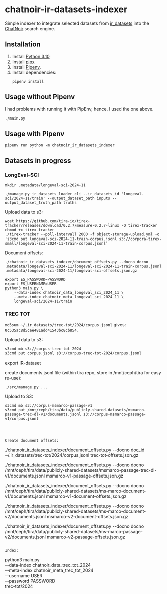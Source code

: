 # chatnoir-ir-datasets-indexer

Simple indexer to integrate selected datasets from [ir_datasets](https://ir-datasets.com) into the [ChatNoir](https://chatnoir.eu) search engine.

## Installation

1. Install [Python 3.10](https://python.org/downloads/)
2. Install [pipx](https://pipxproject.github.io/pipx/installation/#install-pipx)
3. Install [Pipenv](https://pipenv.pypa.io/en/latest/install/#isolated-installation-of-pipenv-with-pipx).
4. Install dependencies:
    ```shell
    pipenv install
    ```

## Usage without Pipenv

I had problems with running it with PipEnv, hence, I used the one above.

```shell
./main.py
```

## Usage with Pipenv

```shell
pipenv run python -m chatnoir_ir_datasets_indexer
```

## Datasets in progress

### LongEval-SCI

```
mkdir .metadata/longeval-sci-2024-11
```

```
./manage.py ir_datasets_loader_cli --ir_datasets_id 'longeval-sci/2024-11/train' --output_dataset_path inputs --output_dataset_truth_path truths
```

Upload data to s3:
```
wget https://github.com/tira-io/tirex-tracker/releases/download/0.2.7/measure-0.2.7-linux -O tirex-tracker
chmod +x tirex-tracker
./tirex-tracker --poll-intervall 2000 -f object-storage-upload.yml -o 's3cmd put longeval-sci-2024-11-train-corpus.jsonl s3://corpora-tirex-small/longeval-sci-2024-11-train-corpus.jsonl'
```

Document offsets:
```
./chatnoir_ir_datasets_indexer/document_offsets.py --docno docno .metadata/longeval-sci-2024-11/longeval-sci-2024-11-train-corpus.jsonl .metadata/longeval-sci-2024-11/longeval-sci-offsets.json.gz
```

```
export ES_PASSWORD=PASSWORD
export ES_USERNAME=USER
python3 main.py \
	--data-index chatnoir_data_longeval_sci_2024_11 \
	--meta-index chatnoir_meta_longeval_sci_2024_11 \
	longeval-sci/2024-11/train
```

### TREC TOT

`md5sum ~/.ir_datasets/trec-tot/2024/corpus.jsonl` gives: `0c535ac8d5cee481add41543bc8cb854`.

Upload data to s3:
```
s3cmd mb s3://corpus-trec-tot-2024
s3cmd put corpus.jsonl s3://corpus-trec-tot-2024/corpus.jsonl
```

export IR-dataset

create documents.jsonl file (within tira repo, store in /mnt/ceph/tira for easy re-use):

```
./src/manage.py ...
```

Upload to S3:

```
s3cmd mb s3://corpus-msmarco-passage-v1
s3cmd put /mnt/ceph/tira/data/publicly-shared-datasets/msmarco-passage-trec-dl-v1/documents.jsonl s3://corpus-msmarco-passage-v1/corpus.jsonl




Create document offsets:
```
./chatnoir_ir_datasets_indexer/document_offsets.py --docno doc_id ~/.ir_datasets/trec-tot/2024/corpus.jsonl trec-tot-offsets.json.gz

./chatnoir_ir_datasets_indexer/document_offsets.py --docno docno /mnt/ceph/tira/data/publicly-shared-datasets/msmarco-passage-trec-dl-v1/documents.jsonl msmarco-v1-passage-offsets.json.gz



./chatnoir_ir_datasets_indexer/document_offsets.py --docno docno /mnt/ceph/tira/data/publicly-shared-datasets/ms-marco-document-v1/documents.jsonl msmarco-v1-document-offsets.json.gz

./chatnoir_ir_datasets_indexer/document_offsets.py --docno docno /mnt/ceph/tira/data/publicly-shared-datasets/ms-marco-document-v2/documents.jsonl msmarco-v2-document-offsets.json.gz

./chatnoir_ir_datasets_indexer/document_offsets.py --docno docno /mnt/ceph/tira/data/publicly-shared-datasets/ms-marco-passage-v2/documents.jsonl msmarco-v2-passage-offsets.json.gz



```

Index:
```
python3 main.py \
	--data-index chatnoir_data_trec_tot_2024 \
	--meta-index chatnoir_meta_trec_tot_2024 \
	--username USER \
	--password PASSWORD \
	trec-tot/2024
```
